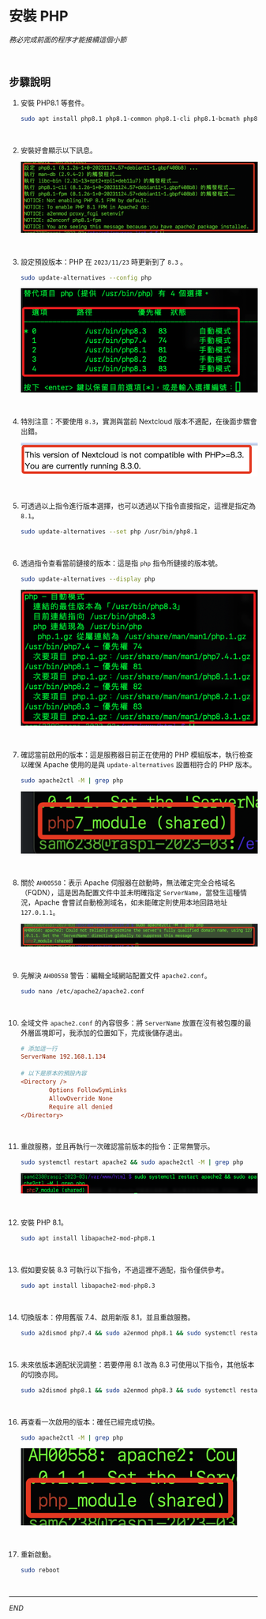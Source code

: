 # 安裝 PHP

_務必完成前面的程序才能接續這個小節_

<br>

## 步驟說明

1. 安裝 PHP8.1 等套件。

    ```bash
    sudo apt install php8.1 php8.1-common php8.1-cli php8.1-bcmath php8.1-fpm php8.1-mbstring php8.1-xml php8.1-curl php8.1-gd php8.1-mysql php8.1-pgsql php8.1-sqlite3 php8.1-zip php8.1-readline php8.1-opcache
    ```

<br>

2. 安裝好會顯示以下訊息。

    ![](images/img_28.png)

<br>

3. 設定預設版本：PHP 在 `2023/11/23` 時更新到了 `8.3` 。

    ```bash
    sudo update-alternatives --config php
    ```

    ![](images/img_39.png)

<br>

4. 特別注意：不要使用 `8.3`，實測與當前 Nextcloud 版本不適配，在後面步驟會出錯。

    ![](images/img_41.png)

<br>

5. 可透過以上指令進行版本選擇，也可以透過以下指令直接指定，這裡是指定為 `8.1`。

    ```bash
    sudo update-alternatives --set php /usr/bin/php8.1
    ```

<br>

6. 透過指令查看當前鏈接的版本：這是指 `php` 指令所鏈接的版本號。

    ```bash
    sudo update-alternatives --display php
    ```

    ![](images/img_40.png)

<br>

7. 確認當前啟用的版本：這是服務器目前正在使用的 PHP 模組版本，執行檢查以確保 Apache 使用的是與 `update-alternatives` 設置相符合的 PHP 版本。

    ```bash
    sudo apache2ctl -M | grep php
    ```

    ![](images/img_32.png)

<br>

8. 關於 `AH00558`：表示 Apache 伺服器在啟動時，無法確定完全合格域名（FQDN），這是因為配置文件中並未明確指定 `ServerName`，當發生這種情況，Apache 會嘗試自動檢測域名，如未能確定則使用本地回路地址 `127.0.1.1`。

    ![](images/img_31.png)

<br>

9. 先解決 `AH00558` 警告：編輯全域網站配置文件 `apache2.conf`。

    ```bash
    sudo nano /etc/apache2/apache2.conf
    ```

<br>

10. 全域文件 `apache2.conf` 的內容很多：將 `ServerName` 放置在沒有被包覆的最外層區塊即可，我添加的位置如下，完成後儲存退出。

    ```ini
    # 添加這一行
    ServerName 192.168.1.134

    # 以下是原本的預設內容
    <Directory />
            Options FollowSymLinks
            AllowOverride None
            Require all denied
    </Directory>
    ```

<br>

11. 重啟服務，並且再執行一次確認當前版本的指令：正常無警示。

    ```bash
    sudo systemctl restart apache2 && sudo apache2ctl -M | grep php
    ```
    
    ![](images/img_64.png)

<br>



12. 安裝 PHP 8.1。

    ```bash
    sudo apt install libapache2-mod-php8.1
    ```

<br>

13. 假如要安裝 8.3 可執行以下指令，不過這裡不適配，指令僅供參考。

    ```bash
    sudo apt install libapache2-mod-php8.3
    ```

<br>

14. 切換版本：停用舊版 7.4、啟用新版 8.1，並且重啟服務。

    ```bash
    sudo a2dismod php7.4 && sudo a2enmod php8.1 && sudo systemctl restart apache2
    ```

<br>

15. 未來依版本適配狀況調整：若要停用 8.1 改為 8.3 可使用以下指令，其他版本的切換亦同。

    ```bash
    sudo a2dismod php8.1 && sudo a2enmod php8.3 && sudo systemctl restart apache2
    ```

<br>

16. 再查看一次啟用的版本：確任已經完成切換。

    ```bash
    sudo apache2ctl -M | grep php
    ```

    ![](images/img_33.png)

<br>

17. 重新啟動。

    ```bash
    sudo reboot
    ```

<br>

---

_END_